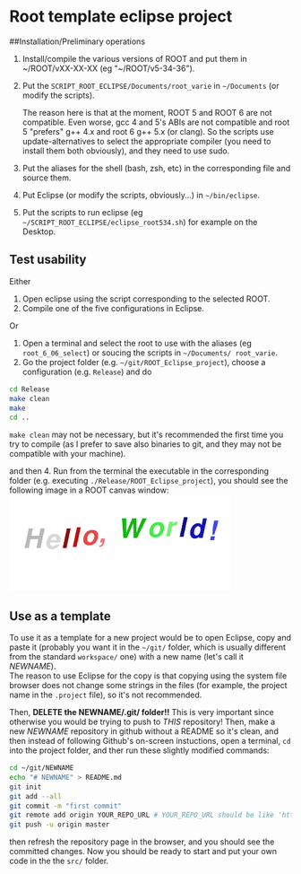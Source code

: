 # Root template eclipse project

##Installation/Preliminary operations
1. Install/compile the various versions of ROOT and put them in ~/ROOT/vXX-XX-XX (eg "~/ROOT/v5-34-36").
2. Put the   `SCRIPT_ROOT_ECLIPSE/Documents/root_varie` in `~/Documents` (or modify the scripts).
   
   The reason here is that at the moment, ROOT 5 and ROOT 6 are not compatible. Even worse, gcc 4 and 5's ABIs are not
   compatible and root 5 "prefers" g++ 4.x and root 6 g++ 5.x (or clang). So the scripts use update-alternatives
   to select the appropriate compiler (you need to install them both obviously), and they need to use sudo.
   
3. Put the aliases for the shell (bash, zsh, etc) in the corresponding file and source them.
3. Put Eclipse (or modify the scripts, obviously...) in `~/bin/eclipse`.
4. Put the scripts to run eclipse (eg `~/SCRIPT_ROOT_ECLIPSE/eclipse_root534.sh`) for example on the Desktop.

## Test usability
Either  
 1. Open eclipse using the script corresponding to the selected ROOT.
 2. Compile one of the five configurations in Eclipse.


Or  
 1. Open a terminal and select the root to use with the aliases (eg `root_6_06_select`) or soucing the scripts in `~/Documents/ root_varie`.
 2. Go the project folder (e.g. `~/git/ROOT_Eclipse_project`), choose a configuration (e.g. `Release`) and do
 ```sh
 cd Release
 make clean
 make 
 cd ..
 ``` 
 `make clean` may not be necessary, but it's recommended the first time you try to compile (as I prefer to save also binaries to git, and they may not be compatible with your machine).

and then
 4. Run from the terminal the executable in the corresponding folder (e.g. executing `./Release/ROOT_Eclipse_project`), you should see the following image in a ROOT canvas window:  
   ![Hello world](https://github.com/f-forcher/ROOT_Eclipse_project/blob/master/Hello.png)

## Use as a template
To use it as a template for a new project would be to open Eclipse, copy and paste it (probably you want it in the `~/git/` folder, which is usually different from the standard `workspace/` one) with a new name (let's call it *NEWNAME*).  
The reason to use Eclipse for the copy is that copying using the system file browser does not change some strings in the files (for example, the project name in the `.project` file), so it's not recommended.


Then, **DELETE the NEWNAME/.git/ folder!!** This is very important since otherwise you would be trying to push to *THIS* repository!
Then, make a new *NEWNAME* repository in github without a README so it's clean, and then instead of following Github's on-screen instuctions,
open a terminal, `cd` into the project folder, and ther run these slightly modified commands:
```sh
cd ~/git/NEWNAME
echo "# NEWNAME" > README.md
git init
git add --all
git commit -m "first commit"
git remote add origin YOUR_REPO_URL # YOUR_REPO_URL should be like 'https://github.com/YOUR_GIT_USERNAME/NEWNAME.git'
git push -u origin master
```
then refresh the repository page in the browser, and you should see the committed changes. Now you should be ready to start and put
your own code in the the `src/` folder.
